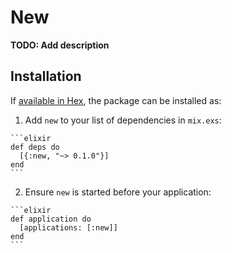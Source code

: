 # New

**TODO: Add description**

## Installation

If [available in Hex](https://hex.pm/docs/publish), the package can be installed as:

  1. Add `new` to your list of dependencies in `mix.exs`:

    ```elixir
    def deps do
      [{:new, "~> 0.1.0"}]
    end
    ```

  2. Ensure `new` is started before your application:

    ```elixir
    def application do
      [applications: [:new]]
    end
    ```

